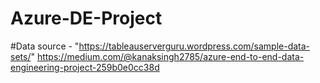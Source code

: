 # Azure-DE-Project
#Data source - "https://tableauserverguru.wordpress.com/sample-data-sets/"
https://medium.com/@kanaksingh2785/azure-end-to-end-data-engineering-project-259b0e0cc38d
